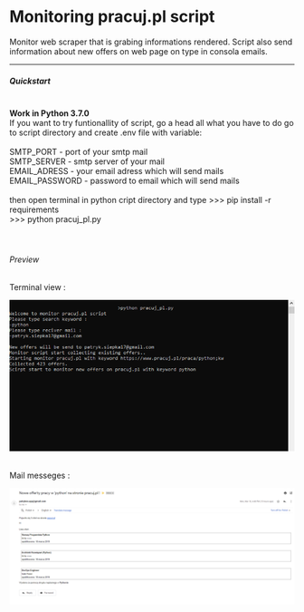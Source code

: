 # Monitoring pracuj.pl script

Monitor web scraper that is grabing informations rendered. Script also send information about new offers on web page on type in consola emails.

<hr>

<h5>Quickstart</h5>
<br>
<b>Work in Python 3.7.0</b><br>
If you want to try funtionallity of script, go a head all what you have to do go to script directory and create .env file with variable: 
<br><br>
SMTP_PORT - port of your smtp mail <br>
SMTP_SERVER - smtp server of your mail <br>
EMAIL_ADRESS - your email adress which will send mails <br>
EMAIL_PASSWORD -  password to email which will send mails<br>
 <br>
 then open terminal in python cript directory and type
 >>> pip install -r requirements<br>
 >>> python pracuj_pl.py<br>
 <br><br>
 <h6>Preview</h6>
<p>Terminal view :</p>
 <img src="img/cmd.PNG" alt="terminal view">
 <br><br>
<p>Mail messeges :</p>
 <img src="img/mail.PNG" alt="terminal view">
